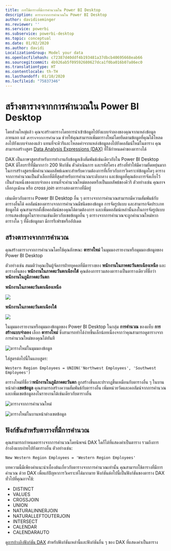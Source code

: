 ```yaml
---
title: การใช้ตารางที่มีการคำนวณใน Power BI Desktop
description: ตารางจากการคำนวณใน Power BI Desktop
author: davidiseminger
ms.reviewer: ''
ms.service: powerbi
ms.subservice: powerbi-desktop
ms.topic: conceptual
ms.date: 01/02/2020
ms.author: davidi
LocalizationGroup: Model your data
ms.openlocfilehash: c72387d40ddf4b193481a37dbcb40695668eab66
ms.sourcegitcommit: 4b926ab5f09592680627dca1f0ba016b07a86ec0
ms.translationtype: HT
ms.contentlocale: th-TH
ms.lasthandoff: 01/10/2020
ms.locfileid: "75837346"
---
```

# <a name="create-calculated-tables-in-power-bi-desktop"></a>สร้างตารางจากการคำนวณใน Power BI Desktop
โดยส่วนใหญ่แล้ว คุณจะสร้างตารางโดยการนำเข้าข้อมูลไปยังแบบจำลองของคุณจากแหล่งข้อมูลภายนอก แต่ *ตารางจากการคำนวณ* ช่วยให้คุณสามารถเพิ่มตารางใหม่โดยยึดตามข้อมูลที่คุณได้โหลดลงไปยังแบบจำลองแล้ว แทนที่จะคิวรีและโหลดค่าจากแหล่งข้อมูลลงไปยังคอลัมน์ใหม่ในตาราง คุณสามารถสร้างสูตร [Data Analysis Expressions (DAX)](/dax/index) ที่ใช้กำหนดค่าของตารางได้

DAX เป็นภาษาสูตรสำหรับการทำงานกับข้อมูลเชิงสัมพันธ์เช่นเดียวกับใน Power BI Desktop DAX มีไลบรารีที่มีมากกว่า 200 ฟังก์ชัน ตัวดำเนินการ และรหัสโครง สร้างที่ทำให้มีความยืดหยุ่นมากในการสร้างสูตรเพื่อคำนวณผลลัพธ์เฉพาะสำหรับความต้องการที่เกี่ยวกับการวิเคราะห์ข้อมูลใดๆ ตารางจากการคำนวณเป็นตัวเลือกที่ดีที่สุดสำหรับการคำนวณระดับกลาง และข้อมูลที่คุณต้องการจัดเก็บไว้เป็นส่วนหนึ่งของแบบจำลอง แทนที่จะคำนวณใหม่ตลอดหรือเป็นผลลัพธ์ของคิวรี ตัวอย่างเช่น คุณอาจเลือก*ยูเนียน* หรือ *cross join* ตารางสองตารางที่มีอยู่

เช่นเดียวกับตาราง Power BI Desktop อื่น ๆ ตารางจากการคำนวณสามารถมีความสัมพันธ์กับตารางอื่นได้ คอลัมน์ของตารางจากการคำนวณมีชนิดของข้อมูล การจัดรูปแบบ และสามารถจัดประเภทข้อมูลได้ คุณสามารถตั้งชื่อคอลัมน์ของคุณได้ตามต้องการ และเพิ่มคอลัมน์เหล่านั้นลงในการจัดรูปแบบการแสดงข้อมูลในรายงานเช่นเดียวกับเขตข้อมูลอื่น ๆ ตารางจากการคำนวณจะถูกคำนวณใหม่หากตารางใด ๆ ที่ดึงข้อมูลมา มีการรีเฟรชหรืออัปเดต

## <a name="create-a-calculated-table"></a>สร้างตารางจากการคำนวณ

คุณสร้างตารางจากการคำนวณโดยใช้คุณลักษณะ **ตารางใหม่** ในมุมมองรายงานหรือมุมมองข้อมูลของ Power BI Desktop

ตัวอย่างเช่น สมมติว่าคุณเป็นผู้จัดการฝ่ายบุคคลที่มีตารางของ **พนักงานในภาคตะวันตกเฉียงเหนือ** และตารางอื่นของ **พนักงานในภาคตะวันตกเฉียงใต้** คุณต้องการรวมสองตารางเป็นตารางเดียวที่ชื่อว่า **พนักงานในภูมิภาคตะวันตก**

**พนักงานในภาคตะวันตกเฉียงเหนือ**

 ![](media/desktop-calculated-tables/calctables_nwempl.png)

**พนักงานในภาคตะวันตกเฉียงใต้**

 ![](media/desktop-calculated-tables/calctables_swempl.png)

ในมุมมองรายงานหรือมุมมองข้อมูลของ Power BI Desktop ในกลุ่ม **การคำนวณ** ของแท็บ **การสร้างแบบจำลอง** เลือก **ตารางใหม่** ซึ่งสามารถทำได้ง่ายขึ้นเล็กน้อยเนื่องจากว่าคุณสามารถดูตารางจากการคำนวณใหม่ของคุณได้ทันที

 ![ตารางใหม่ในมุมมองข้อมูล](media/desktop-calculated-tables/calctables_formulabarempty.png)

ใส่สูตรต่อไปนี้ในแถบสูตร:

```dax
Western Region Employees = UNION('Northwest Employees', 'Southwest Employees')
```

ตารางใหม่ที่ชื่อว่า**พนักงานในภูมิภาคตะวันตก** ถูกสร้างขึ้นและปรากฏขึ้นเหมือนกับตารางอื่น ๆ ในบานหน้าต่าง**เขตข้อมูล** คุณสามารถสร้างความสัมพันธ์กับตารางอื่น เพิ่มหน่วยวัดและคอลัมน์จากการคำนวณ และเพิ่มเขตข้อมูลลงในรายงานได้เช่นเดียวกับตารางอื่น

 ![ตารางจากการคำนวณใหม่](media/desktop-calculated-tables/calctables_westregionempl.png)

 ![ตารางใหม่ในบานหน้าต่างเขตข้อมูล](media/desktop-calculated-tables/calctables_fieldlist.png)

## <a name="functions-for-calculated-tables"></a>ฟังก์ชันสำหรับตารางที่มีการคำนวณ

คุณสามารถกำหนดตารางจากการคำนวณโดยนิพจน์ DAX ใดก็ได้ที่แสดงค่าเป็นตาราง รวมถึงการอ้างอิงแบบง่ายไปยังตารางอื่น ตัวอย่างเช่น:

```dax
New Western Region Employees = 'Western Region Employees'
```

บทความนี้มีเพียงคำแนะนำเบื้องต้นเกี่ยวกับตารางจากการคำนวณเท่านั้น คุณสามารถใช้ตารางที่มีการคำนวณ ด้วย DAX เพื่อแก้ปัญหาการวิเคราะห์ได้มากมาย ฟังก์ชันต่อไปนี้เป็นฟังก์ชันของตาราง DAX ทั่วไปที่คุณอาจใช้:

* DISTINCT
* VALUES
* CROSSJOIN
* UNION
* NATURALINNERJOIN
* NATURALLEFTOUTERJOIN
* INTERSECT
* CALENDAR
* CALENDARAUTO

ดู[การอ้างอิงฟังก์ชัน DAX](/dax/dax-function-reference) สำหรับฟังก์ชันเหล่านี้และฟังก์ชันอื่น ๆ ของ DAX ที่แสดงค่าเป็นตาราง


